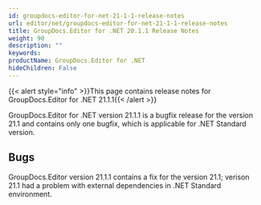 ```yaml
---
id: groupdocs-editor-for-net-21-1-1-release-notes
url: editor/net/groupdocs-editor-for-net-21-1-1-release-notes
title: GroupDocs.Editor for .NET 20.1.1 Release Notes
weight: 90
description: ""
keywords: 
productName: GroupDocs.Editor for .NET
hideChildren: False
---
```

{{< alert style="info" >}}This page contains release notes for GroupDocs.Editor for .NET 21.1.1{{< /alert >}}

GroupDocs.Editor for .NET version 21.1.1 is a bugfix release for the version 21.1 and contains only one bugfix, which is applicable for .NET Standard version.

## Bugs

GroupDocs.Editor version 21.1.1 contains a fix for the version 21.1; verison 21.1 had a problem with external dependencies in .NET Standard environment.
